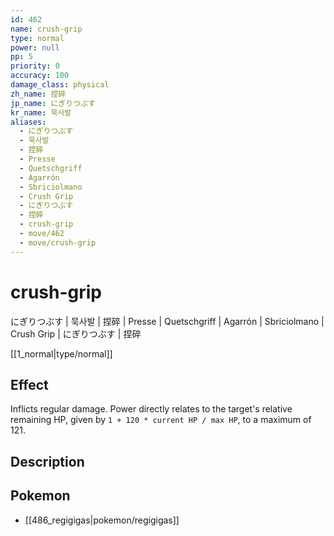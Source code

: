 ```yaml
---
id: 462
name: crush-grip
type: normal
power: null
pp: 5
priority: 0
accuracy: 100
damage_class: physical
zh_name: 捏碎
jp_name: にぎりつぶす
kr_name: 묵사발
aliases:
  - にぎりつぶす
  - 묵사발
  - 捏碎
  - Presse
  - Quetschgriff
  - Agarrón
  - Sbriciolmano
  - Crush Grip
  - にぎりつぶす
  - 捏碎
  - crush-grip
  - move/462
  - move/crush-grip
---
```

# crush-grip
    
にぎりつぶす | 묵사발 | 捏碎 | Presse | Quetschgriff | Agarrón | Sbriciolmano | Crush Grip | にぎりつぶす | 捏碎

[[1_normal|type/normal]]

## Effect

Inflicts regular damage.  Power directly relates to the target's relative remaining HP, given by `1 + 120 * current HP / max HP`, to a maximum of 121.

## Description



## Pokemon

- [[486_regigigas|pokemon/regigigas]]

